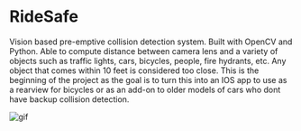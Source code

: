 # RideSafe
Vision based pre-emptive collision detection system. Built with OpenCV and Python. Able to compute distance between camera lens and a variety of objects such as traffic lights, cars, bicycles, people, fire hydrants, etc. Any object that comes within 10 feet is considered too close. This is the beginning of the project as the goal is to turn this into an IOS app to use as a rearview for bicycles or as an add-on to older models of cars who dont have backup collision detection. <br/>

![gif](Media/collisionDetectionGif.gif)
